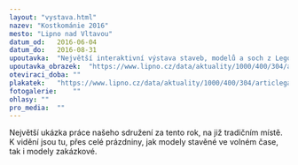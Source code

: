 ```yaml
---
layout: "vystava.html"
nazev: "Kostkománie 2016"
mesto: "Lipno nad Vltavou"
datum_od:	2016-06-04
datum_do:	2016-08-31
upoutavka:	"Největší interaktivní výstava staveb, modelů a soch z Lego kostek na Lipně. Více než 7.000.000 kostek, 250 modelů a soch a 50 MEGA staveb čeká na prozkoumání."
upoutavka_obrazek:	"https://www.lipno.cz/data/aktuality/1000/400/304/articlegallery-414-0_1_original.jpg"
oteviraci_doba:	""
plakatek:	"https://www.lipno.cz/data/aktuality/1000/400/304/articlegallery-414-0_1_original.jpg"
fotogalerie:	""
ohlasy:	""
pro_media:	""
---
```


Největší ukázka práce našeho sdružení za tento rok, na již tradičním místě. K vidění jsou tu, přes celé prázdniny, jak modely stavěné ve volném čase, tak i modely zakázkové.
